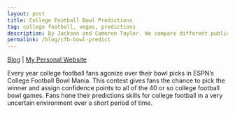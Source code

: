 ```yaml
---
layout: post
title: College Football Bowl Predictions
tag: college football, vegas, predictions 
description: By Jackson and Cameron Taylor. We compare different publicly available prediction methods for college football bowl games.
permalink: /blog/cfb-bowl-predict
---
```


[Blog](https://cameronntaylor.github.io/blog/) | [My Personal Website](https://cameronntaylor.github.io/)

Every year college football fans agonize over their bowl picks in ESPN’s College Football Bowl Mania. This contest gives fans the chance to pick the winner and assign confidence points to all of the 40 or so college football bowl games. Fans hone their predictions skills for college football in a very uncertain environment over a short period of time.  
